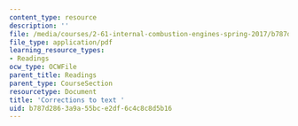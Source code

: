 ```yaml
---
content_type: resource
description: ''
file: /media/courses/2-61-internal-combustion-engines-spring-2017/b787d2863a9a55bce2df6c4c8c8d5b16_corrections.pdf
file_type: application/pdf
learning_resource_types:
- Readings
ocw_type: OCWFile
parent_title: Readings
parent_type: CourseSection
resourcetype: Document
title: 'Corrections to text '
uid: b787d286-3a9a-55bc-e2df-6c4c8c8d5b16
---
```

